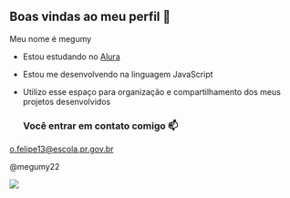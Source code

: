 ## Boas vindas ao meu perfil 🌵

Meu nome é megumy

- Estou estudando no [Alura](https//www.alura.com.br)
- Estou me desenvolvendo na linguagem JavaScript
- Utilizo esse espaço para organização e compartilhamento dos meus projetos desenvolvidos

  ### Você entrar em contato comigo 📫

o.felipe13@escola.pr.gov.br

@megumy22

![](https://media1.tenor.com/m/tAYGIaNtjl0AAAAC/pain-nagato-naruto.gif)
